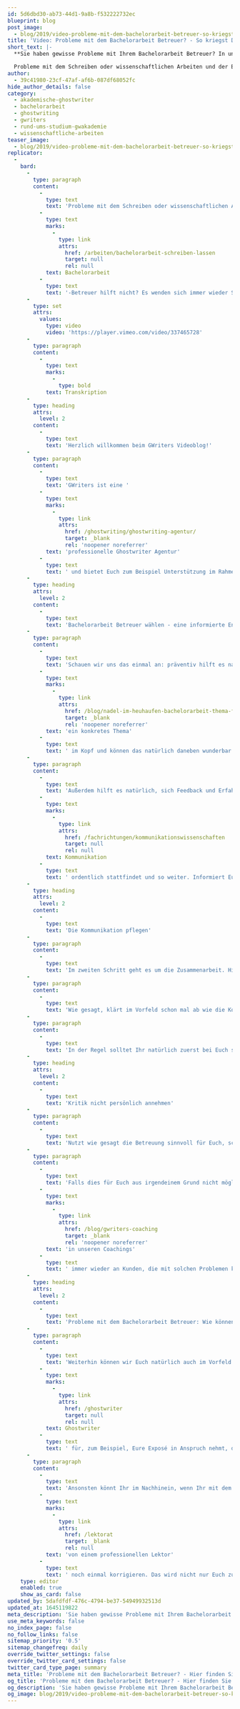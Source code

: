 ```yaml
---
id: 5d6dbd30-ab73-44d1-9a8b-f532222732ec
blueprint: blog
post_image:
  - blog/2019/video-probleme-mit-dem-bachelorarbeit-betreuer-so-kriegst-du-diese-in-den-griff/Probleme-mit-der-bachelorarbeit-betreuer.png
title: 'Video: Probleme mit dem Bachelorarbeit Betreuer? - So kriegst Du diese in den Griff!'
short_text: |-
  **Sie haben gewisse Probleme mit Ihrem Bachelorarbeit Betreuer? In unserem neuesten Blogbeitrag finden Sie relevante Ratschläge wie Sie diese lösen können.**

  Probleme mit dem Schreiben oder wissenschaftlichen Arbeiten und der Bachelorarbeit-Betreuer hilft nicht? Es wenden sich immer wieder Studierende in solchen Situationen an uns. Die Gründe dafür können ganz unterschiedlich sein,...
author:
  - 39c41980-23cf-47af-af6b-087df68052fc
hide_author_details: false
category:
  - akademische-ghostwriter
  - bachelorarbeit
  - ghostwriting
  - gwriters
  - rund-ums-studium-gwakademie
  - wissenschaftliche-arbeiten
teaser_image:
  - blog/2019/video-probleme-mit-dem-bachelorarbeit-betreuer-so-kriegst-du-diese-in-den-griff/Probleme-mit-der-bachelorarbeit-betreuer.png
replicator:
  -
    bard:
      -
        type: paragraph
        content:
          -
            type: text
            text: 'Probleme mit dem Schreiben oder wissenschaftlichen Arbeiten und der '
          -
            type: text
            marks:
              -
                type: link
                attrs:
                  href: /arbeiten/bachelorarbeit-schreiben-lassen
                  target: null
                  rel: null
            text: Bachelorarbeit
          -
            type: text
            text: '-Betreuer hilft nicht? Es wenden sich immer wieder Studierende in solchen Situationen an uns. Die Gründe dafür können ganz unterschiedlich sein, aber das Ergebnis ist immer dasselbe - Stress, Angst und Verzweiflung. Deshalb haben wir hier unsere besten Tipps für Euch dazu zusammengefasst, wie Ihr alle Probleme mit Eurem Bachelorarbeit Betreuer schnell und einfach lösen könnt.'
      -
        type: set
        attrs:
          values:
            type: video
            video: 'https://player.vimeo.com/video/337465728'
      -
        type: paragraph
        content:
          -
            type: text
            marks:
              -
                type: bold
            text: Transkription
      -
        type: heading
        attrs:
          level: 2
        content:
          -
            type: text
            text: 'Herzlich willkommen beim GWriters Videoblog!'
      -
        type: paragraph
        content:
          -
            type: text
            text: 'GWriters ist eine '
          -
            type: text
            marks:
              -
                type: link
                attrs:
                  href: /ghostwriting/ghostwriting-agentur/
                  target: _blank
                  rel: 'noopener noreferrer'
            text: 'professionelle Ghostwriter Agentur'
          -
            type: text
            text: ' und bietet Euch zum Beispiel Unterstützung im Rahmen Eurer Bachelorarbeit. Heute haben wir da allerdings das Thema "Probleme mit dem Bachelorarbeit Betreuer - so bekommt Ihr diese in den Griff." In diesem Video möchten wir Euch einmal kurz ein paar Lösungsvorschläge bieten und noch viel, viel wichtiger, ein paar Punkte, die präventiv wirken und Euch zeigen wie Ihr am besten mit Eurem Betreuer zusammenarbeitet.'
      -
        type: heading
        attrs:
          level: 2
        content:
          -
            type: text
            text: 'Bachelorarbeit Betreuer wählen - eine informierte Entscheidung treffen'
      -
        type: paragraph
        content:
          -
            type: text
            text: 'Schauen wir uns das einmal an: präventiv hilft es natürlich, sich im Vorfeld schon vor Eurer Bachelorarbeit über den potenziellen Betreuer zu informieren, mit dem Ihr zusammenarbeiten möchtet. Dazu schaut Ihr Euch an: welches Forschungsgebiet ist sein Steckenpferd? Passt das zu dem Themenfeld, welches Ihr bearbeiten möchtet? Vielleicht habt Ihr auch schon '
          -
            type: text
            marks:
              -
                type: link
                attrs:
                  href: /blog/nadel-im-heuhaufen-bachelorarbeit-thema-finden
                  target: _blank
                  rel: 'noopener noreferrer'
            text: 'ein konkretes Thema'
          -
            type: text
            text: ' im Kopf und können das natürlich daneben wunderbar abgleichen. Wie hat der potenzielle Bachelorarbeit Betreuer schon publiziert? Ist er mit dem Thema vertraut oder ist er eher themenfremd? Dann solltet Ihr auch, wenn Ihr einen Betreuer hättet, den Ihr präferiert, dennoch zu einem anderen wechseln oder tendieren, der mit dem Thema besser vertraut ist, damit dieser Euch auch unter die Arme greifen kann, wenn es mal knifflig wird.'
      -
        type: paragraph
        content:
          -
            type: text
            text: 'Außerdem hilft es natürlich, sich Feedback und Erfahrung von Euren Kommilitonen einzuholen. Das sind meist die wertvollsten Tipps, denn so könnt Ihr einschätzen, ob der potenzielle Betreuer auch wirklich fair ist, ob die Zusammenarbeit reibungslos funktioniert, ob die '
          -
            type: text
            marks:
              -
                type: link
                attrs:
                  href: /fachrichtungen/kommunikationswissenschaften
                  target: null
                  rel: null
            text: Kommunikation
          -
            type: text
            text: ' ordentlich stattfindet und so weiter. Informiert Euch also im Vorfeld, um schon mal einen ersten Eindruck zu bekommen, und tretet dann eben entsprechend an den Betreuer heran, für den Ihr Euch entscheiden möchtet, der am besten auch zu Eurem Themenbereich passt.'
      -
        type: heading
        attrs:
          level: 2
        content:
          -
            type: text
            text: 'Die Kommunikation pflegen'
      -
        type: paragraph
        content:
          -
            type: text
            text: 'Im zweiten Schritt geht es um die Zusammenarbeit. Hier haben wir zwei relativ triviale Punkte, die aber unheimlich wichtig sind. Ganz wichtig ist: wie ist die Kommunikation mit Eurem Betreuer? In der Regel haben wir festgestellt, dass Kunden uns immer wieder berichten, dass die Betreuer von der Universität wenig Zeit haben. Das liegt natürlich daran, dass Ihr sicherlich nicht die einzigen seid, die Ihre Bachelorarbeit bei dieser Person schreiben. Dementsprechend ist die Kommunikation, die strukturierte Kommunikation, mit dem Betreuer extrem wichtig. Schaut, dass Ihr Fragen, die Ihr habt, die aufkommen, möglichst zeitnah stellt, weil Ihr sicherlich etwas länger auf die Antwort warten müsst.'
      -
        type: paragraph
        content:
          -
            type: text
            text: 'Wie gesagt, klärt im Vorfeld schon mal ab wie die Kommunikation im Allgemeinen ist, so dass Ihr einen Eindruck habt und nicht irgendwie denkt, dass er nicht mit Euch kommunizieren möchte. Wenn Ihr von anderen Kommilitonen schon wisst, dass ein bestimmter Betreuer eine längere Antwortzeit hat, dann braucht Ihr auch keine Sorgen zu haben, wenn Ihr eine Frage stellt und die Antwort eher später kommt. Ist das Feedback des Betreuers sinnvoll und nachvollziehbar?'
      -
        type: paragraph
        content:
          -
            type: text
            text: 'In der Regel solltet Ihr natürlich zuerst bei Euch selber schauen: habe ich wirklich alles verstanden? Wenn nicht, dann noch einmal nachfragen. Falls da Reibungspunkte entstehen, dann immer wieder schauen, dass Ihr diese Reibungspunkte aus dem Weg schafft mit sinnvollen objektiven Nachfragen und Euch nicht zu viele Gedanken macht, ob Euch der Betreuer jetzt mag oder nicht, darum geht es in der Regel nicht.'
      -
        type: heading
        attrs:
          level: 2
        content:
          -
            type: text
            text: 'Kritik nicht persönlich annehmen'
      -
        type: paragraph
        content:
          -
            type: text
            text: 'Nutzt wie gesagt die Betreuung sinnvoll für Euch, schreibt zusammen mit Eurem Betreuer am besten im ersten Termin, den Ihr auch habt einen Plan für Eure Bachelorarbeit auf. Stimmt Euch schon im Vorfeld ab, wie die weitere Zusammenarbeit aussieht. Berücksichtigt, wie gesagt, auch die Kapazitäten des Betreuers, denn Ihr seid sicherlich nicht die einzigen, die mit diesen zusammenarbeiten, und, wie gesagt, bleibt objektiv. Nehmt Euch Kritik an: es ist nie Kritik an Eurer Person, sondern wenn dann Kritik an Arbeitsweise, an dem Inhalt der Bachelorarbeit und den einzelnen Teilen, die Ihr Eurem Betreuer gebt und so weiter. Deswegen immer schön objektiv bleiben und das beste daraus machen.'
      -
        type: paragraph
        content:
          -
            type: text
            text: 'Falls dies für Euch aus irgendeinem Grund nicht möglich sein sollte, falls Ihr doch harte Problemen mit Eurem Betreuer habt, vielleicht persönliche Probleme, die sich entwickelt haben aus welchem Grund auch immer, dann versucht dafür wirklich eine Lösung zu finden und das auf einem möglichst konstruktiven Weg, egal wie viele Emotionen dabei gerade involviert sein sollten. Sucht ein klärendes Gespräch mit dem Betreuer. Grundsätzlich haben wir die Erfahrung gemacht, dass jeder Betreuer offen ist für solche Gespräche. Wir empfehlen es auch '
          -
            type: text
            marks:
              -
                type: link
                attrs:
                  href: /blog/gwriters-coaching
                  target: _blank
                  rel: 'noopener noreferrer'
            text: 'in unseren Coachings'
          -
            type: text
            text: ' immer wieder an Kunden, die mit solchen Problemen konfrontiert sind und meistens klappt das dann eben auch. Falls das dennoch nicht klappen sollte, sucht Unterstützung durch eine dritte Partei. Das heißt, wendet Euch an die Studienberatung oder im schlimmsten Fall eben an das Prüfungsamt, beziehungsweise den Prüfungsausschuss und versucht somit dann eben in diesem Dreiecksverhältnis Eure Probleme aus der Welt zu schaffen.'
      -
        type: heading
        attrs:
          level: 2
        content:
          -
            type: text
            text: 'Probleme mit dem Bachelorarbeit Betreuer: Wie können professionelle Ghostwriter helfen?'
      -
        type: paragraph
        content:
          -
            type: text
            text: 'Weiterhin können wir Euch natürlich auch im Vorfeld schon unterstützen, damit auch der ganze Ablauf reibungslos bleibt durch professionelle Unterstützung eines Ghostwriters. Wenn Ihr einen Bachelorarbeit '
          -
            type: text
            marks:
              -
                type: link
                attrs:
                  href: /ghostwriter
                  target: null
                  rel: null
            text: Ghostwriter
          -
            type: text
            text: ' für, zum Beispiel, Eure Exposé in Anspruch nehmt, dann macht das sicherlich Sinn, denn so könnt Ihr Eure Arbeitsweise schon mal wunderbar im Vorfeld strukturieren lassen. Und das ist dann eben wie erwähnt auch eine wirklich gute Basis für eine fruchtbare Zusammenarbeit mit Eurem Betreuer und generell für die weitere Bachelorarbeit.'
      -
        type: paragraph
        content:
          -
            type: text
            text: 'Ansonsten könnt Ihr im Nachhinein, wenn Ihr mit dem ganzen Schreibprozess durch seid oder auch bei den Teillieferungen, die Ihr eben an Eurem Betreuer einreicht, schon mal Lektorate einholen. Das heißt, Ihr gebt Euer Werk bei uns ab und lasst es '
          -
            type: text
            marks:
              -
                type: link
                attrs:
                  href: /lektorat
                  target: _blank
                  rel: null
            text: 'von einem professionellen Lektor'
          -
            type: text
            text: ' noch einmal korrigieren. Das wird nicht nur Euch zu Gute kommen, sondern auch Euren Betreuer erfreuen, denn wir haben die Erfahrung gemacht, dass selbst bei den Teilabschnitten, die Ihr mit abgebt auch die Betreuer oftmals Wert darauf legen, dass die Rechtschreibung stimmt, dass die Grammatik stimmt, dass die Argumentation schlüssig ist und so weiter. Ich hoffe, ich konnte Euch das ganze Thema etwas näher bringen und freue mich, dass Ihr auch diesmal wieder mit zugeschaut habt!'
    type: editor
    enabled: true
    show_as_card: false
updated_by: 5dafdfdf-476c-4794-be37-54949932513d
updated_at: 1645119822
meta_description: 'Sie haben gewisse Probleme mit Ihrem Bachelorarbeit Betreuer? In unserem neuesten Blogbeitrag finden Sie relevante Ratschläge wie Sie diese lösen können.'
use_meta_keywords: false
no_index_page: false
no_follow_links: false
sitemap_priority: '0.5'
sitemap_changefreq: daily
override_twitter_settings: false
override_twitter_card_settings: false
twitter_card_type_page: summary
meta_title: 'Probleme mit dem Bachelorarbeit Betreuer? - Hier finden Sie die Lösung'
og_title: 'Probleme mit dem Bachelorarbeit Betreuer? - Hier finden Sie die Lösung'
og_description: 'Sie haben gewisse Probleme mit Ihrem Bachelorarbeit Betreuer? In unserem neuesten Blogbeitrag finden Sie relevante Ratschläge wie Sie diese lösen können.'
og_image: blog/2019/video-probleme-mit-dem-bachelorarbeit-betreuer-so-kriegst-du-diese-in-den-griff/Probleme-mit-der-bachelorarbeit-betreuer.png
---
```

